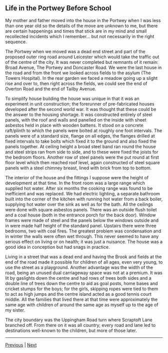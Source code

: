 ## Life in the Portwey Before School

My mother and father moved into the house in the Portwey when I was less than one year old so the details of the move are unknown to me, but there are certain happenings and times that stick are in my mind and small recollected incidents which I remember… but not necessarily in the right sequence.

The Portwey when we moved was a dead end street and part of the proposed outer ring road around Leicester which would take the traffic out of the centre of the city. It was never completed but remnants of it remain: Broad Avenue, The Portwey and Doncaster Road. We were the last house in the road and from the front we looked across fields to the asylum (The Towers Hospital). In the rear garden we faced a meadow going up a slight rise and over to, then right across the fields, we could see the end of Overton Road and the end of Tailby Avenue. 

To simplify house building the house was unique in that it was an experiment in unit construction; the forerunner of pre-fabricated houses developed after the second world war. It was thought that these could be the answer to the housing shortage. It was constructed entirely of steel panels, with the roof and walls and panelled on the inside with sheet asbestos held in place with wooden battens. It stood on a concrete raft/plinth to which the panels were bolted at roughly one foot intervals. The panels were of a standard size, flange on all edges, the flanges drilled at fixed intervals to take bolts which fixed it to the ground and also fixed the panels together. At ceiling height a broad steel band ran round the house and steel strips ran from side to side, and to these were fixed the joists for the bedroom floors. Another row of steel panels were the put round at first floor level which then reached roof level, again constructed of steel square panels with a steel chimney breast, lined with brick from top to bottom.

The interior of the house and the fittings I suppose were the height of development at that time. In the front room was a large range which supplied hot water. After six months the cooking range was found to be inefficient and was replaced. We had electric lighting, a separate bathroom built into the corner of the kitchen with running hot water from a back boiler, supplying hot water over the sink as well as for the bath. All the ceilings were done with square asbestos panels. There was an outside flush toilet and a coal house (both in the entrance porch for the back door). Window frames were made of steel and the panels below the windows outside and in were made half height of the standard panel. Upstairs there were three bedrooms, two with coal fires. The greatest problem was condensation and in winter the walls were often wet through. This never seemed to have any serious effect on living or on health; it was just a nuisance. The house was a good idea in conception but had snags in practice.

Living in a street that was a dead end and having the Brook and fields at the end of the road made it possible for children of all ages, even very young, to use the street as a playground. Another advantage was the width of the road, being an unused dual carriageway space was not at a premium. It was lit by gaslights down the centre and had rows of trees both sides and a double line of trees down the centre to aid as goal posts, home bases and cricket stumps for the boys; for the girls, skipping ropes were tied to them to act as high jumps and the centre island acted as a good tennis court middle. All the families that lived there at that time were approximately the same age with children of around the same age as myself up to the age of my sister.

The city boundary was the Uppingham Road turn where Scraptoft Lane branched off. From there on it was all country; every road and lane led to destinations well-known to the children, but more of those later.

---

<a href="../01-early-years/WAE-07.html">Previous</a> | <a href="./WAE-09.html">Next</a>
